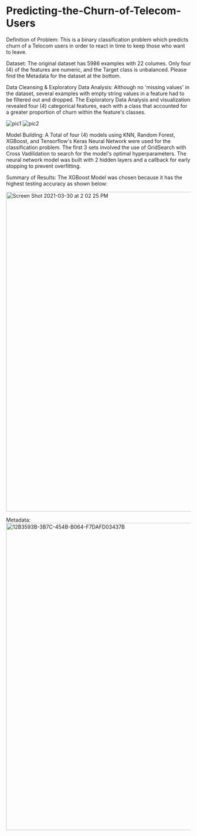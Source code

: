 # Predicting-the-Churn-of-Telecom-Users

Definition of Problem: This is a binary classification problem which predicts churn of a Telocom users in order to react in time to keep those who want to leave.

Dataset: The original dataset has 5986 examples with 22 columes. Only four (4) of the features are numeric, and the Target class is unbalanced. Please find the Metadata for the dataset at the bottom.

Data Cleansing & Exploratory Data Analysis: Although no 'missing values' in the dataset, several examples with empty string values in a feature had to be filtered out and dropped. The Exploratory Data Analysis and visualization revealed four (4) categorical features, each with a class that accounted for a greater proportion of churn within the feature's classes.

![pic1](https://user-images.githubusercontent.com/73043768/113038833-98b5c480-915c-11eb-9dec-556cb1882ef0.png)
![pic2](https://user-images.githubusercontent.com/73043768/113038844-9bb0b500-915c-11eb-9e17-10f958b96eb9.png)


Model Building: A Total of four (4) models using KNN, Random Forest, XGBoost, and Tensorflow's Keras Neural Network were used for the classification problem. The first 3 sets involved the use of GridSearch with Cross Vadilidation to search for the model's optimal hyperparameters. The neural network model was built with 2 hidden layers and a callback for early stopping to prevent overfitting.

Summary of Results: The XGBoost Model was chosen because it has the highest testing accuracy as shown below:

<img width="872" alt="Screen Shot 2021-03-30 at 2 02 25 PM" src="https://user-images.githubusercontent.com/73043768/113042367-b8e78280-9160-11eb-9363-6e42821ee41b.png">



Metadata:
<img width="838" alt="12B3593B-3B7C-454B-B064-F7DAFD03437B" src="https://user-images.githubusercontent.com/73043768/113038688-66a46280-915c-11eb-8781-cfe179993f4d.png">




















